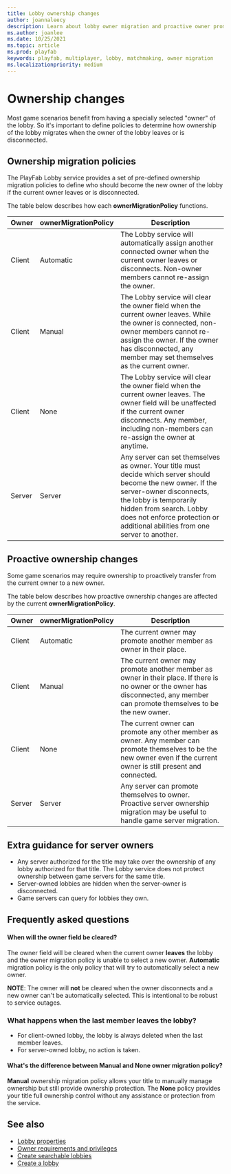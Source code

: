 ```yaml
---
title: Lobby ownership changes
author: joannaleecy
description: Learn about lobby owner migration and proactive owner promotion.
ms.author: joanlee
ms.date: 10/25/2021
ms.topic: article
ms.prod: playfab
keywords: playfab, multiplayer, lobby, matchmaking, owner migration
ms.localizationpriority: medium
---
```


# Ownership changes

Most game scenarios benefit from having a specially selected "owner" of the lobby. So it's important to define policies to determine how ownership of the lobby migrates when the owner of the lobby leaves or is disconnected.

## Ownership migration policies

The PlayFab Lobby service provides a set of pre-defined ownership migration policies to define who should become the new owner of the lobby if the current owner leaves or is disconnected.

The table below describes how each __ownerMigrationPolicy__ functions.

| Owner     | ownerMigrationPolicy | Description                         |
|-----------|----------------------|-------------------------------------|
| Client    | Automatic            | The Lobby service will automatically assign another connected owner when the current owner leaves or disconnects. Non-owner members cannot re-assign the owner. |
| Client    | Manual               | The Lobby service will clear the owner field when the current owner leaves. While the owner is connected, non-owner members cannot re-assign the owner. If the owner has disconnected, any member may set themselves as the current owner. |
| Client    | None                 | The Lobby service will clear the owner field when the current owner leaves. The owner field will be unaffected if the current owner disconnects. Any member, including non-members can re-assign the owner at anytime. |
| Server    | Server               | Any server can set themselves as owner. Your title must decide which server should become the new owner. If the server-owner disconnects, the lobby is temporarily hidden from search. Lobby does not enforce protection or additional abilities from one server to another. |

## Proactive ownership changes

Some game scenarios may require ownership to proactively transfer from the current owner to a new owner.

The table below describes how proactive ownership changes are affected by the current __ownerMigrationPolicy__.

| Owner     | ownerMigrationPolicy | Description                         |
|-----------|----------------------|-------------------------------------|
| Client    | Automatic            | The current owner may promote another member as owner in their place. |
| Client    | Manual               | The current owner may promote another member as owner in their place. If there is no owner or the owner has disconnected, any member can promote themselves to be the new owner. |
| Client    | None                 | The current owner can promote any other member as owner. Any member can promote themselves to be the new owner even if the current owner is still present and connected. |
| Server    | Server               | Any server can promote themselves to owner. Proactive server ownership migration may be useful to handle game server migration. |

## Extra guidance for server owners

* Any server authorized for the title may take over the ownership of any lobby authorized for that title. The Lobby service does not protect ownership between game servers for the same title.
* Server-owned lobbies are hidden when the server-owner is disconnected.
* Game servers can query for lobbies they own.

## Frequently asked questions

#### When will the owner field be cleared?

The owner field will be cleared when the current owner **leaves** the lobby and the owner migration policy is unable to select a new owner. __Automatic__ migration policy is the only policy that will try to automatically select a new owner.

**NOTE**: The owner will **not** be cleared when the owner disconnects and a new owner can't be automatically selected. This is intentional to be robust to service outages.

### What happens when the last member leaves the lobby?

* For client-owned lobby, the lobby is always deleted when the last member leaves.
* For server-owned lobby, no action is taken.

#### What's the difference between __Manual__ and __None__ owner migration policy?

__Manual__ ownership migration policy allows your title to manually manage ownership but still provide ownership protection. The __None__ policy provides your title full ownership control without any assistance or protection from the service.

## See also

* [Lobby properties](lobby-properties.md)
* [Owner requirements and privileges](owner-requirements-and-privileges.md)
* [Create searchable lobbies](define-search-keywords.md)
* [Create a lobby](create-a-lobby.md)
